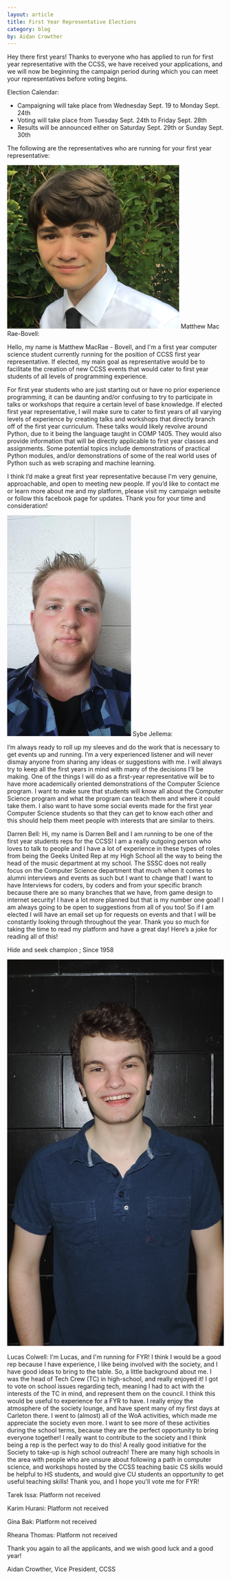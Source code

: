 ```yaml
---
layout: article
title: First Year Representative Elections
category: blog
by: Aidan Crowther
---
```

Hey there first years! Thanks to everyone who has applied to run for first year representative with the CCSS, we have received your applications, and we will now be beginning the campaign period during which you can meet your representatives before voting begins.

Election Calendar:

  - Campaigning will take place from Wednesday Sept. 19 to Monday Sept. 24th
  - Voting will take place from Tuesday Sept. 24th to Friday Sept. 28th
  - Results will be announced either on Saturday Sept. 29th or Sunday Sept. 30th

The following are the representatives who are running for your first year representative:


<img src='/images/election_2018/first_rep/matthewmac.png' />
Matthew Mac Rae-Bovell:

Hello,  my name is Matthew MacRae - Bovell, and I'm a first year computer science student currently running for the position of CCSS first year representative. If elected, my main goal as representative would be to facilitate the creation of new CCSS events that would cater to first year students of all levels of programming experience.
 
For first year students who are just starting out or have no prior experience programming, it can be daunting and/or confusing to try to participate in talks or workshops that require a certain level of base knowledge. If elected first year representative, I will make sure to cater to first years of all varying levels of experience by creating talks and workshops that directly branch off of the first year curriculum. These talks would likely revolve around Python, due to it being the language taught in COMP 1405. They would also provide information that will be directly applicable to first year classes and assignments. Some potential topics include demonstrations of practical Python modules, and/or demonstrations of some of the real world uses of Python such as web scraping
and machine learning.

I think I’d make a great first year representative because I'm very genuine, approachable,
and open to meeting new people. If you’d like to contact me or learn more about me and my platform, please visit my campaign website or follow this facebook page for updates. Thank you for your time and consideration!



<img src='/images/election_2018/first_rep/sybejellema.jpg' />
Sybe Jellema:

I’m always ready to roll up my sleeves and do the work that is necessary to get events up and running. I’m a very experienced listener and will never dismay anyone from sharing any ideas or suggestions with me. I will always try to keep all the first years in mind with many of the decisions I’ll be making. One of the things I will do as a first-year representative will be to have more academically oriented demonstrations of the Computer Science program. I want to make sure that students will know all about the Computer Science program and what the program can teach them and where it could take them. I also want to have some social events made for the first year Computer Science students so that they can get to know each other and this should help them meet people with interests that are similar to theirs.


Darren Bell:
Hi, my name is Darren Bell and I am running to be one of the first year students reps for the CCSS! I am a really outgoing person who loves to talk to people and I have a lot of experience in these types of roles from being the Geeks United Rep at my High School all the way to being the head of the music department at my school.  The SSSC does not really focus on the Computer Science department that much when it comes to alumni interviews and events as such but I want to change that! I want to have Interviews for coders, by coders and from your specific branch because there are so many branches that we have, from game design to internet security! I have a lot more planned but that is my number one goal! I am always going to be open to suggestions from all of you too! So if I am elected I will have an email set up for requests on events and that I will be constantly looking through throughout the year. Thank you so much for taking the time to read my platform and have a great day! Here’s a joke for reading all of this!  

Hide and seek champion
;
Since 1958



<img src='/images/election_2018/first_rep/lucas.png' />

Lucas Colwell:
I'm Lucas, and I'm running for FYR! I think I would be a good rep because I have experience, I like being involved with the society, and I have good ideas to bring to the table.
So, a little background about me. I was the head of Tech Crew (TC) in high-school, and really enjoyed it! I got to vote on school issues regarding tech, meaning I had to act with the interests of the TC in mind, and represent them on the council. I think this would be useful to experience for a FYR to have.
I really enjoy the atmosphere of the society lounge, and have spent many of my first days at Carleton there. I went to (almost) all of the WoA activities, which made me appreciate the society even more. I want to see more of these activities during the school terms, because they are the perfect opportunity to bring everyone together! I really want to contribute to the society and I think being a rep is the perfect way to do this!
A really good initiative for the Society to take-up is high school outreach! There are many high schools in the area with people who are unsure about following a path in computer science, and workshops hosted by the CCSS teaching basic CS skills would be helpful to HS students, and would give CU students an opportunity to get useful teaching skills!
Thank you, and I hope you'll vote me for FYR!


Tarek Issa:
Platform not received


Karim Hurani:
Platform not received


Gina Bak:
Platform not received


Rheana Thomas:
Platform not received



Thank you again to all the applicants, and we wish good luck and a good year!

Aidan Crowther,
Vice President, CCSS
